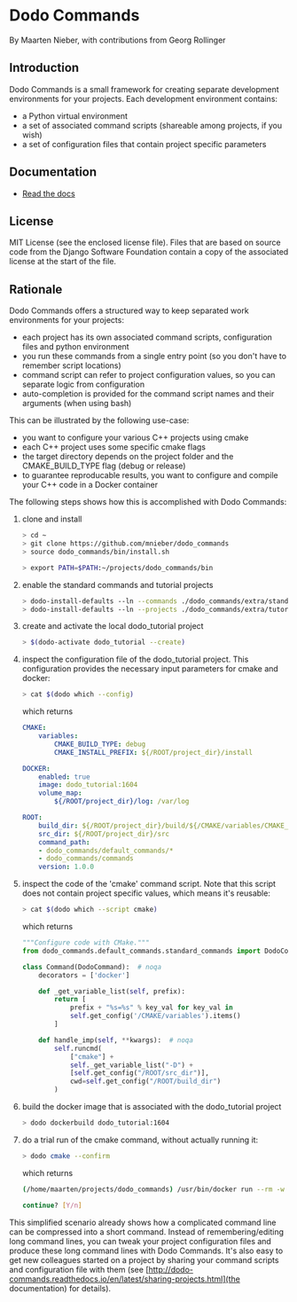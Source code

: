 # Dodo Commands

By Maarten Nieber, with contributions from Georg Rollinger

## Introduction

Dodo Commands is a small framework for creating separate development environments for your projects. Each development environment contains:

- a Python virtual environment
- a set of associated command scripts (shareable among projects, if you wish)
- a set of configuration files that contain project specific parameters

## Documentation

- [Read the docs](http://dodo-commands.readthedocs.io/en/latest/?)

## License

MIT License (see the enclosed license file). Files that are based on source code from the Django Software Foundation contain a copy of the associated license at the start of the file.

## Rationale

Dodo Commands offers a structured way to keep separated work environments for your projects:

- each project has its own associated command scripts, configuration files and python environment
- you run these commands from a single entry point (so you don't have to remember script locations)
- command script can refer to project configuration values, so you can separate logic from configuration
- auto-completion is provided for the command script names and their arguments (when using bash)

This can be illustrated by the following use-case:

- you want to configure your various C++ projects using cmake
- each C++ project uses some specific cmake flags
- the target directory depends on the project folder and the CMAKE_BUILD_TYPE flag (debug or release)
- to guarantee reproducable results, you want to configure and compile your C++ code in a Docker container

The following steps shows how this is accomplished with Dodo Commands:

1. clone and install

    ```bash
    > cd ~
    > git clone https://github.com/mnieber/dodo_commands
    > source dodo_commands/bin/install.sh

    > export PATH=$PATH:~/projects/dodo_commands/bin
    ```

2. enable the standard commands and tutorial projects

    ```bash
    > dodo-install-defaults --ln --commands ./dodo_commands/extra/standard_commands
    > dodo-install-defaults --ln --projects ./dodo_commands/extra/tutorial_projects
    ```

3. create and activate the local dodo_tutorial project

    ```bash
    > $(dodo-activate dodo_tutorial --create)
    ```

4. inspect the configuration file of the dodo_tutorial project. This configuration provides the
   necessary input parameters for cmake and docker:

    ```bash
    > cat $(dodo which --config)
    ```

    which returns

    ```yaml
    CMAKE:
        variables:
            CMAKE_BUILD_TYPE: debug
            CMAKE_INSTALL_PREFIX: ${/ROOT/project_dir}/install

    DOCKER:
        enabled: true
        image: dodo_tutorial:1604
        volume_map:
            ${/ROOT/project_dir}/log: /var/log

    ROOT:
        build_dir: ${/ROOT/project_dir}/build/${/CMAKE/variables/CMAKE_BUILD_TYPE}
        src_dir: ${/ROOT/project_dir}/src
        command_path:
        - dodo_commands/default_commands/*
        - dodo_commands/commands
        version: 1.0.0
    ```

5. inspect the code of the 'cmake' command script. Note that this script does not contain project specific
values, which means it's reusable:

    ```bash
    > cat $(dodo which --script cmake)
    ```

    which returns

    ```python
    """Configure code with CMake."""
    from dodo_commands.default_commands.standard_commands import DodoCommand

    class Command(DodoCommand):  # noqa
        decorators = ['docker']

        def _get_variable_list(self, prefix):
            return [
                prefix + "%s=%s" % key_val for key_val in
                self.get_config('/CMAKE/variables').items()
            ]

        def handle_imp(self, **kwargs):  # noqa
            self.runcmd(
                ["cmake"] +
                self._get_variable_list("-D") +
                [self.get_config("/ROOT/src_dir")],
                cwd=self.get_config("/ROOT/build_dir")
            )
    ```

6. build the docker image that is associated with the dodo_tutorial project

    ```bash
    > dodo dockerbuild dodo_tutorial:1604
    ```

7. do a trial run of the cmake command, without actually running it:

    ```bash
    > dodo cmake --confirm
    ```

    which returns

    ```bash
    (/home/maarten/projects/dodo_commands) /usr/bin/docker run --rm -w /home/maarten/projects/dodo_tutorial/build/debug -i -t --volume=/home/maarten/projects/dodo_tutorial/log:/var/log dodo_tutorial:1604 cmake -DCMAKE_INSTALL_PREFIX=/home/maarten/projects/dodo_tutorial/install -DCMAKE_BUILD_TYPE=debug /home/maarten/projects/dodo_tutorial/src

    continue? [Y/n]
    ```

This simplified scenario already shows how a complicated command line can be compressed into a short command. Instead of remembering/editing long command lines, you can tweak your project configuration files and produce these long command lines with Dodo Commands. It's also easy to get new colleagues started on a project by sharing your command scripts and configuration file with them (see [http://dodo-commands.readthedocs.io/en/latest/sharing-projects.html](the documentation) for details).
